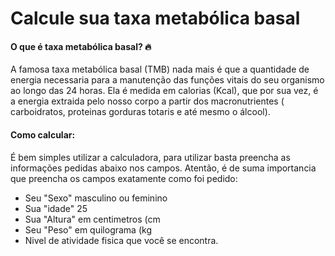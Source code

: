 <h1> Calcule sua taxa metabólica basal </h1>

<h4> O que é taxa metabólica basal? 🔥</h4>
<p> A famosa taxa metabólica basal (TMB) nada mais é que a quantidade de energia necessaria para a manutenção das funções vitais do seu organismo ao longo das 24 horas. Ela é medida em calorias (Kcal), que por sua vez, é a energia extraida pelo nosso corpo a partir dos macronutrientes ( carboidratos, proteinas gorduras totaris e até mesmo o álcool).</p>

<h4> Como calcular:</h4>
<p> É bem simples utilizar a calculadora, para utilizar basta preencha as informações pedidas abaixo nos campos. Atentão, é de suma importancia que preencha os campos exatamente como foi pedido: </p>

<ul> 
  <li>Seu "Sexo" masculino ou feminino  </li>
  <li>Sua "idade" 25 </li>
  <li>Sua "Altura" em centimetros (cm </li>
  <li>Seu "Peso" em quilograma (kg  </li>
  <li>Nivel de atividade fisica que você se encontra. </li>
</ul>

